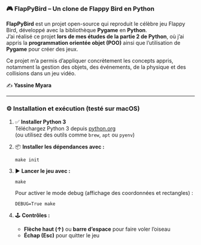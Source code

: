 

### 🎮 **FlapPyBird – Un clone de Flappy Bird en Python**

**FlapPyBird** est un projet open-source qui reproduit le célèbre jeu Flappy Bird, développé avec la bibliothèque **Pygame** en **Python**.  
J’ai réalisé ce projet **lors de mes études de la partie 2 de Python**, où j’ai appris la **programmation orientée objet (POO)** ainsi que l’utilisation de **Pygame** pour créer des jeux.

Ce projet m’a permis d’appliquer concrètement les concepts appris, notamment la gestion des objets, des événements, de la physique et des collisions dans un jeu vidéo.

✍️ **Yassine Myara**

---

### ⚙️ **Installation et exécution (testé sur macOS)**

1. ✅ **Installer Python 3**  
   Téléchargez Python 3 depuis [python.org](https://www.python.org/download/releases/)  
   (ou utilisez des outils comme `brew`, `apt` ou `pyenv`)

2. 📦 **Installer les dépendances avec :**  
   ```
   make init
   ```

3. ▶️ **Lancer le jeu avec :**  
   ```
   make
   ```

   Pour activer le mode debug (affichage des coordonnées et rectangles) :  
   ```
   DEBUG=True make
   ```

4. 🕹️ **Contrôles :**  
   - **Flèche haut (↑)** ou **barre d’espace** pour faire voler l’oiseau  
   - **Échap (Esc)** pour quitter le jeu


